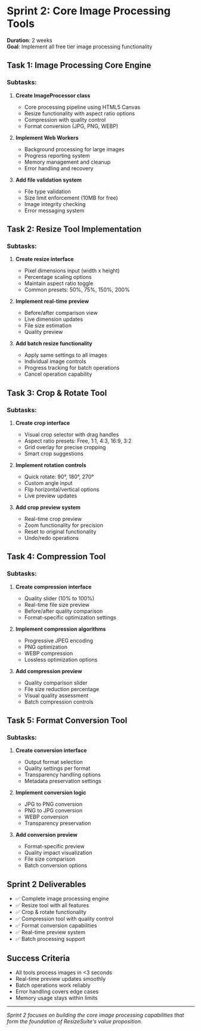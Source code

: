 # Sprint 2: Core Image Processing Tools
**Duration**: 2 weeks  
**Goal**: Implement all free tier image processing functionality

## Task 1: Image Processing Core Engine
### Subtasks:
1. **Create ImageProcessor class**
   - Core processing pipeline using HTML5 Canvas
   - Resize functionality with aspect ratio options
   - Compression with quality control
   - Format conversion (JPG, PNG, WEBP)

2. **Implement Web Workers**
   - Background processing for large images
   - Progress reporting system
   - Memory management and cleanup
   - Error handling and recovery

3. **Add file validation system**
   - File type validation
   - Size limit enforcement (10MB for free)
   - Image integrity checking
   - Error messaging system

## Task 2: Resize Tool Implementation
### Subtasks:
1. **Create resize interface**
   - Pixel dimensions input (width x height)
   - Percentage scaling options
   - Maintain aspect ratio toggle
   - Common presets: 50%, 75%, 150%, 200%

2. **Implement real-time preview**
   - Before/after comparison view
   - Live dimension updates
   - File size estimation
   - Quality preview

3. **Add batch resize functionality**
   - Apply same settings to all images
   - Individual image controls
   - Progress tracking for batch operations
   - Cancel operation capability

## Task 3: Crop & Rotate Tool
### Subtasks:
1. **Create crop interface**
   - Visual crop selector with drag handles
   - Aspect ratio presets: Free, 1:1, 4:3, 16:9, 3:2
   - Grid overlay for precise cropping
   - Smart crop suggestions

2. **Implement rotation controls**
   - Quick rotate: 90°, 180°, 270°
   - Custom angle input
   - Flip horizontal/vertical options
   - Live preview updates

3. **Add crop preview system**
   - Real-time crop preview
   - Zoom functionality for precision
   - Reset to original functionality
   - Undo/redo operations

## Task 4: Compression Tool
### Subtasks:
1. **Create compression interface**
   - Quality slider (10% to 100%)
   - Real-time file size preview
   - Before/after quality comparison
   - Format-specific optimization settings

2. **Implement compression algorithms**
   - Progressive JPEG encoding
   - PNG optimization
   - WEBP compression
   - Lossless optimization options

3. **Add compression preview**
   - Quality comparison slider
   - File size reduction percentage
   - Visual quality assessment
   - Batch compression controls

## Task 5: Format Conversion Tool
### Subtasks:
1. **Create conversion interface**
   - Output format selection
   - Quality settings per format
   - Transparency handling options
   - Metadata preservation settings

2. **Implement conversion logic**
   - JPG to PNG conversion
   - PNG to JPG conversion
   - WEBP conversion
   - Transparency preservation

3. **Add conversion preview**
   - Format-specific preview
   - Quality impact visualization
   - File size comparison
   - Batch conversion options

## Sprint 2 Deliverables
- ✅ Complete image processing engine
- ✅ Resize tool with all features
- ✅ Crop & rotate functionality
- ✅ Compression tool with quality control
- ✅ Format conversion capabilities
- ✅ Real-time preview system
- ✅ Batch processing support

## Success Criteria
- All tools process images in <3 seconds
- Real-time preview updates smoothly
- Batch operations work reliably
- Error handling covers edge cases
- Memory usage stays within limits

---

*Sprint 2 focuses on building the core image processing capabilities that form the foundation of ResizeSuite's value proposition.*
